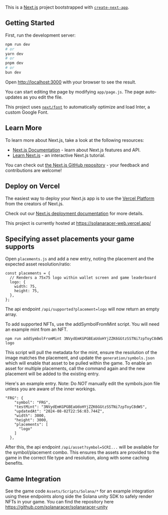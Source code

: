 This is a [Next.js](https://nextjs.org/) project bootstrapped with [`create-next-app`](https://github.com/vercel/next.js/tree/canary/packages/create-next-app).

## Getting Started

First, run the development server:

```bash
npm run dev
# or
yarn dev
# or
pnpm dev
# or
bun dev
```

Open [http://localhost:3000](http://localhost:3000) with your browser to see the result.

You can start editing the page by modifying `app/page.js`. The page auto-updates as you edit the file.

This project uses [`next/font`](https://nextjs.org/docs/basic-features/font-optimization) to automatically optimize and load Inter, a custom Google Font.

## Learn More

To learn more about Next.js, take a look at the following resources:

- [Next.js Documentation](https://nextjs.org/docs) - learn about Next.js features and API.
- [Learn Next.js](https://nextjs.org/learn) - an interactive Next.js tutorial.

You can check out [the Next.js GitHub repository](https://github.com/vercel/next.js/) - your feedback and contributions are welcome!

## Deploy on Vercel

The easiest way to deploy your Next.js app is to use the [Vercel Platform](https://vercel.com/new?utm_medium=default-template&filter=next.js&utm_source=create-next-app&utm_campaign=create-next-app-readme) from the creators of Next.js.

Check out our [Next.js deployment documentation](https://nextjs.org/docs/deployment) for more details.

This project is currently hosted at https://solanaracer-web.vercel.app/ 

## Specifying asset placements your game supports

Open `placements.js` and add a new entry, noting the placement and the expected asset resolution/ratio:

```
const placements = {
  // Renders a 75x75 logo within wallet screen and game leaderboard
  logo: {
    width: 75,
    height: 75,
  },
};
```

The api endpoint `/api/supported?placement=logo` will now return an empty array.

To add supported NFTs, use the addSymbolFromMint script. You will need an example mint from an NFT. 

`npm run addSymbolFromMint 3NVydEmKGPGBEaUdoHYjZZK6GGtzSSTNi7zpToyC8dWS logo` 

This script will pull the metadata for the mint, ensure the resolution of the image matches the placement, and update the `generation/symbols.json` which will enable that asset to be pulled within the game. To enable an asset for multiple placements, call the command again and the new placement will be added to the existing entry.

Here's an example entry. Note: Do *NOT* manually edit the symbols.json file unless you are aware of the inner workings.

```
"FRG": {
    "symbol": "FRG",
    "testMint": "3NVydEmKGPGBEaUdoHYjZZK6GGtzSSTNi7zpToyC8dWS",
    "updatedAt": "2024-08-02T22:56:03.744Z",
    "width": 3000,
    "height": 3000,
    "placements": [
      "logo"
    ]
  },
```

After this, the api endpoint `/api/asset?symbol=SCRI...` will be available for the symbol/placement combo. This ensures the assets are provided to the game in the correct file type and resolution, along with some caching benefits.

## Game Integration

See the game code `Assets/Scripts/Solana/*` for an example integration using these endpoints along side the Solana unity SDK to safely render NFTs in your game. You can find the repository here https://github.com/solanaracer/solanaracer-unity 

